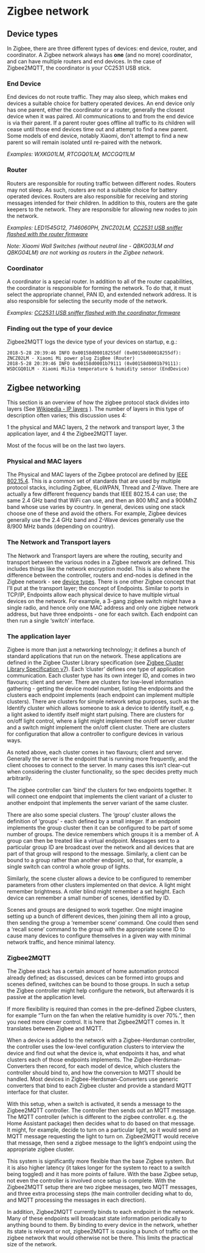 ---
---
# Zigbee network

## Device types
In Zigbee, there are three different types of devices: end device, router, and coordinator. A Zigbee network always has **one** (and no more) coordinator, and can have multiple routers and end devices. In the case of Zigbee2MQTT, the coordinator is your CC2531 USB stick.

### End Device
End devices do not route traffic. They may also sleep, which makes end devices a suitable choice for battery operated devices. An end device only has one parent, either the coordinator or a router, generally the closest device when it was paired. All communications to and from the end device is via their parent. If a parent router goes offline all traffic to its children will cease until those end devices time out and attempt to find a new parent. Some models of end device, notably Xiaomi, don't attempt to find a new parent so will remain isolated until re-paired with the network.

*Examples: WXKG01LM, RTCGQ01LM, MCCGQ11LM*

### Router
Routers are responsible for routing traffic between different nodes. Routers may not sleep. As such, routers are not a suitable choice for battery operated devices. Routers are also responsible for receiving and storing messages intended for their children. In addition to this, routers are the gate keepers to the network. They are responsible for allowing new nodes to join the network.

*Examples: LED1545G12, 7146060PH, ZNCZ02LM, [CC2531 USB sniffer flashed with the  router firmware](https://github.com/Koenkk/Z-Stack-firmware/tree/master/router/CC2531/bin)*

*Note: Xiaomi Wall Switches (without neutral line - QBKG03LM and QBKG04LM) are not working as routers in the Zigbee network.*


### Coordinator
A coordinator is a special router. In addition to all of the router capabilities, the coordinator is responsible for forming the network. To do that, it must select the appropriate channel, PAN ID, and extended network address. It is also responsible for selecting the security mode of the network.

*Examples: [CC2531 USB sniffer flashed with the coordinator firmware](https://github.com/Koenkk/Z-Stack-firmware/tree/master/coordinator/Z-Stack_Home_1.2/bin/default)*

### Finding out the type of your device
Zigbee2MQTT logs the device type of your devices on startup, e.g.:
```
2018-5-28 20:39:46 INFO 0x00158d00018255df (0x00158d00018255df): ZNCZ02LM - Xiaomi Mi power plug ZigBee (Router)
2018-5-28 20:39:46 INFO 0x00158d0001b79111 (0x00158d0001b79111): WSDCGQ01LM - Xiaomi MiJia temperature & humidity sensor (EndDevice)
```

## Zigbee networking

This section is an overview of how the zigbee protocol stack divides into layers (See [Wikipedia - IP layers](https://en.wikipedia.org/wiki/Internet_protocol_suite#Layer_names_and_number_of_layers_in_the_literature) ).  The number of layers in this type of description often varies; this discussion uses 4:

1 the physical and MAC layers, 
2 the network and transport layer,
3 the application layer, and
4 the Zigbee2MQTT layer.

Most of the focus will be on the last two layers.

### Physical and MAC layers

The Physical and MAC layers of the Zigbee protocol are defined by [IEEE 802.15.4](https://en.wikipedia.org/wiki/IEEE_802.15.4).  This is a common set of standards that are used by multiple protocol stacks, including Zigbee, 6LoWPAN, Thread and Z-Wave.  There are actually a few different frequency bands that IEEE 802.15.4 can use; the same 2.4 GHz band that WiFi can use, and then an 800 MhZ and a 900MhZ band whose use varies by country.  In general, devices using one stack choose one of these and avoid the others.  For example, Zigbee devices generally use the 2.4 GHz band and Z-Wave devices generally use the 8/900 MHz bands (depending on country).

### The Network and Transport layers

The Network and Transport layers are where the routing, security and transport between the various nodes in a Zigbee network are defined.  This includes things like the network encryption model.  This is also where the difference between the controller, routers and end-nodes is defined in the Zigbee network - see [device types](#device-types).  There is one other Zigbee concept that I’ll put at the transport layer; the concept of Endpoints.  Similar to ports in TCP/IP, Endpoints allow each physical device to have multiple virtual devices on the network.  For example, a 3-gang zigbee switch might have a single radio, and hence only one MAC address and only one zigbee network address, but have three endpoints - one for each switch.  Each endpoint can then run a single ‘switch’ interface.

### The application layer

Zigbee is more than just a networking technology; it defines a bunch of standard applications that run on the network.  These applications are defined in the Zigbee Cluster Library specification (see [Zigbee Cluster Library Specification v7](https://github.com/Koenkk/zigbee-herdsman/raw/master/docs/Zigbee%20Cluster%20Library%20Specification%20v7.pdf)).  Each ‘cluster’ defines one type of application communication.  Each cluster type has its own integer ID, and comes in two flavours; client and server.  There are clusters for low-level information gathering - getting the device model number, listing the endpoints and the clusters each endpoint implements (each endpoint can implement multiple clusters).  There are clusters for simple network setup purposes, such as the Identify cluster which allows someone to ask a device to identify itself, e.g. a light asked to identify itself might start pulsing.  There are clusters for on/off light control, where a light might implement the on/off server cluster and a switch might implement the on/off client cluster.  There are clusters for configuration that allow a controller to configure devices in various ways.

As noted above, each cluster comes in two flavours; client and server.  Generally the server is the endpoint that is running more frequently, and the client chooses to connect to the server.  In many cases this isn’t clear-cut when considering the cluster functionality, so the spec decides pretty much arbitrarily.

The zigbee controller can ‘bind’ the clusters for two endpoints together.  It will connect one endpoint that implements the client variant of a cluster to another endpoint that implements the server variant of the same cluster.

There are also some special clusters.  The ‘group’ cluster allows the definition of ‘groups’ - each defined by a small integer.  If an endpoint implements the group cluster then it can be configured to be part of some number of groups.  The device remembers which groups it is a member of.  A group can then be treated like a virtual endpoint.  Messages sent to a particular group ID are broadcast over the network and all devices that are part of that group will respond to the message.  Similarly, a client can be bound to a group rather than another endpoint, so that, for example, a single switch can control a whole group of lights.

Similarly, the scene cluster allows a device to be configured to remember parameters from other clusters implemented on that device.  A light might remember brightness.  A roller blind might remember a set height.  Each device can remember a small number of scenes, identified by ID.

Scenes and groups are designed to work together.  One might imagine setting up a bunch of different devices, then joining them all into a group, then sending the group a ‘remember scene’ command.  One could then send a ‘recall scene’ command to the group with the appropriate scene ID to cause many devices to configure themselves in a given way with minimal network traffic, and hence minimal latency.

### Zigbee2MQTT

The Zigbee stack has a certain amount of home automation protocol already defined; as discussed, devices can be formed into groups and scenes defined, switches can be bound to those groups.  In such a setup the Zigbee controller might help configure the network, but afterwards it is passive at the application level.

If more flexibility is required than comes in the pre-defined Zigbee clusters, for example “Turn on the fan when the relative humidity is over 70%.”, then you need more clever control.  It is here that Zigbee2MQTT comes in.  It translates between Zigbee and MQTT.

When a device is added to the network with a Zigbee-Herdsman controller, the controller uses the low-level configuration clusters to interview the device and find out what the device is, what endpoints it has, and what clusters each of those endpoints implements.  The Zigbee-Herdsman-Converters then record, for each model of device, which clusters the controller should bind to, and how the conversion to MQTT should be handled.  Most devices in Zigbee-Herdsman-Converters use generic converters that bind to each Zigbee cluster and provide a standard MQTT interface for that cluster.

With this setup, when a switch is activated, it sends a message to the Zigbee2MQTT controller.  The controller then sends out an MQTT message.  The MQTT controller (which is different to the zigbee controller.  e.g. the Home Assistant package) then decides what to do based on that message.  It might, for example, decide to turn on a particular light, so it would send an MQTT message requesting the light to turn on.  Zigbee2MQTT would receive that message, then send a zigbee message to the light’s endpoint using the appropriate zigbee cluster.

This system is significantly more flexible than the base Zigbee system.  But it is also higher latency (it takes longer for the system to react to a switch being toggled) and it has more points of failure.  With the base Zigbee setup, not even the controller is involved once setup is complete.  With the Zigbee2MQTT setup there are two zigbee messages, two MQTT messages, and three extra processing steps (the main controller deciding what to do, and MQTT processing the messages in each direction).

In addition, Zigbee2MQTT currently binds to each endpoint in the network.  Many of these endpoints will broadcast state information periodically to anything bound to them.  By binding to every device in the network, whether its state is relevant or not, zigbee2MQTT is causing a bunch of traffic on the zigbee network that would otherwise not be there.  This limits the practical size of the network.

